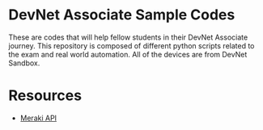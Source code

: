 # DevNet Associate Sample Codes

These are codes that will help fellow students in their DevNet Associate journey.
This repository is composed of different python scripts related to the exam and real world automation.
All of the devices are from DevNet Sandbox.



# Resources

- [Meraki API](https://developer.cisco.com/meraki/api-v1/#!introduction/meraki-dashboard-api)
